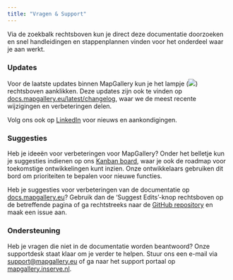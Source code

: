 ```yaml
---
title: "Vragen & Support"
---
```


Via de zoekbalk rechtsboven kun je direct deze documentatie doorzoeken en snel handleidingen en stappenplannen vinden
voor het onderdeel waar je aan werkt.

### Updates

Voor de laatste updates binnen MapGallery kun je het lampje (![](/assets/svg/updates.svg)) rechtsboven aanklikken. Deze
updates zijn ook te vinden op [docs.mapgallery.eu/latest/changelog](https://docs.mapgallery.eu/latest/changelog/), waar
we de meest recente
wijzigingen en verbeteringen delen.

Volg ons ook op [LinkedIn](https://www.linkedin.com/company/mapgallery/) voor nieuws en aankondigingen.

### Suggesties

Heb je ideeën voor verbeteringen voor MapGallery? Onder het belletje kun je suggesties indienen op
ons [Kanban board](https://github.com/orgs/mapgallery/projects/6), waar je ook de roadmap voor toekomstige
ontwikkelingen kunt inzien. Onze ontwikkelaars gebruiken dit bord om prioriteiten te bepalen
voor nieuwe functies.

Heb je suggesties voor verbeteringen van de documentatie op [docs.mapgallery.eu](https://docs.mapgallery.eu)? Gebruik
dan de ‘Suggest Edits’-knop rechtsboven op de betreffende pagina of ga rechtstreeks naar
de [GitHub repository](https://github.com/mapgallery/documentation/issues) en maak een issue aan.

### Ondersteuning

Heb je vragen die niet in de documentatie worden beantwoord? Onze supportdesk staat klaar om je verder te helpen. Stuur
ons een e-mail via [support@mapgallery.eu](mailto:support@mapgallery.eu') of ga naar het support portaal
op [mapgallery.inserve.nl](https://mapgallery.inserve.nl/).

[//]: # (Neem telefonisch contact met ons op via 0570 - 74 60 78.)